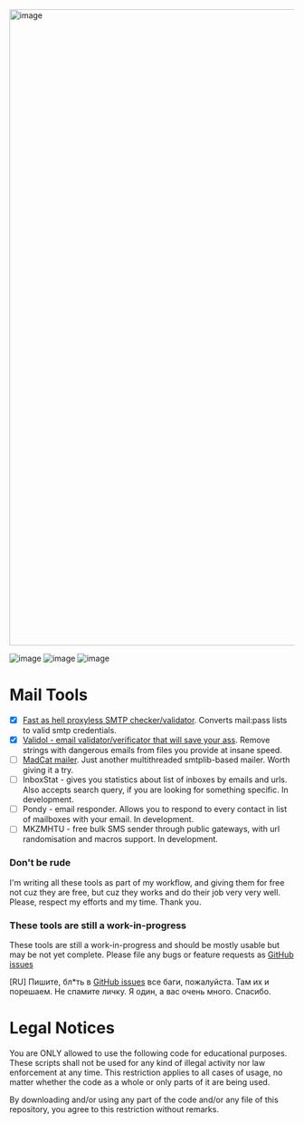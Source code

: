 <img width="1123" alt="image" src="https://user-images.githubusercontent.com/1212294/193939091-f4e6fe21-3191-4b8f-a523-59a77cd28e29.png">

<img alt="image" src="https://camo.githubusercontent.com/a93ed72a61f2a4bef41d29a589162260f7458fe20336407707b045b4c6891391/68747470733a2f2f696d672e736869656c64732e696f2f62616467652f506f73697469766974792d494e2d677265656e"> <img alt="image" src="https://camo.githubusercontent.com/694c89e5757aa2a25fa9fd02b7cd7316cd138e44f5265f321561b50c54271b95/68747470733a2f2f696d672e736869656c64732e696f2f62616467652f53636f72652d2545322539382538352545322539382538352545322539382538352545322539382538352545322539382538352d677265656e"> <img alt="image" src="https://camo.githubusercontent.com/bd8193be1af190ea7fb0d1253247b7668d20870382eab004854d430cffb210c6/68747470733a2f2f696d672e736869656c64732e696f2f62616467652f4c616e67756167652d507974686f6e2d626c7565">

# Mail Tools
- [x] [Fast as hell proxyless SMTP checker/validator](https://github.com/aels/mailtools/tree/main/smtp-checker). Converts mail:pass lists to valid smtp credentials.
- [x] [Validol - email validator/verificator that will save your ass](https://github.com/aels/mailtools/tree/main/remove-dangerous-emails). Remove strings with dangerous emails from files you provide at insane speed.
- [ ] [MadCat mailer](https://github.com/aels/mailtools/tree/main/mass-mailer). Just another multithreaded smtplib-based mailer. Worth giving it a try.
- [ ] InboxStat - gives you statistics about list of inboxes by emails and urls. Also accepts search query, if you are looking for something specific. In development.
- [ ] Pondy - email responder. Allows you to respond to every contact in list of mailboxes with your email. In development.
- [ ] MKZMHTU - free bulk SMS sender through public gateways, with url randomisation and macros support. In development.
### Don't be rude
I'm writing all these tools as part of my workflow, and giving them for free not cuz they are free, but cuz they works and do their job very very well.
Please, respect my efforts and my time. Thank you.
### These tools are still a work-in-progress
These tools are still a work-in-progress and should be mostly usable but may be not yet complete. Please file any bugs or feature requests as [GitHub issues](https://github.com/aels/mailtools/issues)

\[RU\] Пишите, бл*ть в [GitHub issues](https://github.com/aels/mailtools/issues) все баги, пожалуйста. Там их и порешаем. Не спамите личку. Я один, а вас очень много. Спасибо.
# Legal Notices
You are ONLY allowed to use the following code for educational purposes. These scripts shall not be used for any kind of illegal activity nor law enforcement at any time. This restriction applies to all cases of usage, no matter whether the code as a whole or only parts of it are being used.

By downloading and/or using any part of the code and/or any file of this repository, you agree to this restriction without remarks.
